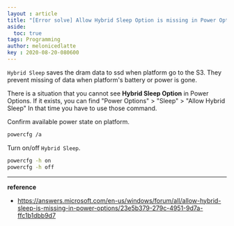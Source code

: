 ```yaml
---
layout : article
title: "[Error solve] Allow Hybrid Sleep Option is missing in Power Options"
aside:
  toc: true
tags: Programming 
author: melonicedlatte
key : 2020-08-20-080600
---  
```


`Hybrid Sleep` saves the dram data to ssd when platform go to the S3. They prevent missing of data when platform's battery or power is gone. 

There is a situation that you cannot see **Hybrid Sleep Option** in Power Options. If it exists, you can find "Power Options" > "Sleep" > "Allow Hybrid Sleep" In that time you have to use those command. 

Confirm available power state on platform. 

~~~bash
powercfg /a
~~~

Turn on/off `Hybrid Sleep`.
~~~bash
powercfg -h on
powercfg -h off
~~~

---
**reference**
- https://answers.microsoft.com/en-us/windows/forum/all/allow-hybrid-sleep-is-missing-in-power-options/23e5b379-279c-4951-9d7a-ffc1b1dbb9d7
